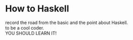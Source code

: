 # How to Haskell

record the road from the basic and the point about Haskell.  
to be a cool coder.  
YOU SHOULD LEARN IT!
